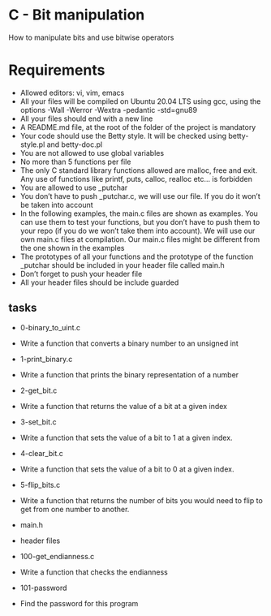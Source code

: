 # C - Bit manipulation
How to manipulate bits and use bitwise operators

# Requirements
- Allowed editors: vi, vim, emacs
- All your files will be compiled on Ubuntu 20.04 LTS using gcc, using the options -Wall -Werror -Wextra -pedantic -std=gnu89
- All your files should end with a new line
- A README.md file, at the root of the folder of the project is mandatory
- Your code should use the Betty style. It will be checked using betty-style.pl and betty-doc.pl
- You are not allowed to use global variables
- No more than 5 functions per file
- The only C standard library functions allowed are malloc, free and exit. Any use of functions like printf, puts, calloc, realloc etc… is forbidden
- You are allowed to use _putchar
- You don’t have to push _putchar.c, we will use our file. If you do it won’t be taken into account
- In the following examples, the main.c files are shown as examples. You can use them to test your functions, but you don’t have to push them to your repo (if you do we won’t take them into account). We will use our own main.c files at compilation. Our main.c files might be different from the one shown in the examples
- The prototypes of all your functions and the prototype of the function _putchar should be included in your header file called main.h
- Don’t forget to push your header file
- All your header files should be include guarded

## tasks
- 0-binary_to_uint.c
+ Write a function that converts a binary number to an unsigned int

- 1-print_binary.c
+ Write a function that prints the binary representation of a number

- 2-get_bit.c
+ Write a function that returns the value of a bit at a given index

- 3-set_bit.c
+ Write a function that sets the value of a bit to 1 at a given index.

- 4-clear_bit.c
+ Write a function that sets the value of a bit to 0 at a given index.

- 5-flip_bits.c
+ Write a function that returns the number of bits you would need to flip to get from one number to another.

- main.h
+ header files

- 100-get_endianness.c
+ Write a function that checks the endianness

- 101-password
+ Find the password for this program
